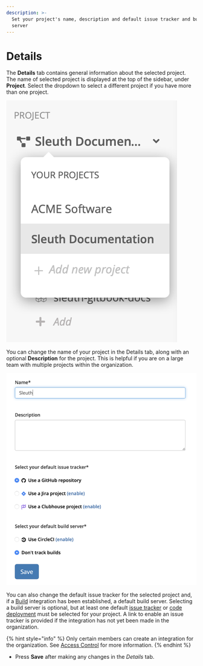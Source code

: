 ```yaml
---
description: >-
  Set your project's name, description and default issue tracker and build
  server
---
```


# Details

The **Details** tab contains general information about the selected project. The name of selected project is displayed at the top of the sidebar, under **Project**. Select the dropdown to select a different project if you have more than one project. 

![Project selector in the sidebar](../../.gitbook/assets/project_selector.png)

You can change the name of your project in the Details tab, along with an optional **Description** for the project. This is helpful if you are on a large team with multiple projects within the organization. 

![Details tab in Project Settings](../../.gitbook/assets/details.png)

You can also change the default issue tracker for the selected project and, if a [Build](../../integrations-1/builds/) integration has been established, a default build server. Selecting a build server is optional, but at least one default [issue tracker](../../integrations-1/issue-trackers/) or [code deployment](../../integrations-1/change-sources/code-deployment/) must be selected for your project. A link to enable an issue tracker is provided if the integration has not yet been made in the organization.

{% hint style="info" %}
Only certain members can create an integration for the organization. See [Access Control](../../user-administration.md) for more information. 
{% endhint %}

* Press **Save** after making any changes in the _Details_ tab. 

